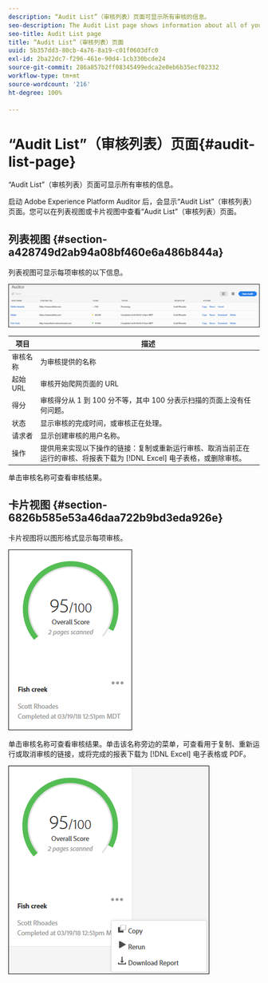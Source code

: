 ```yaml
---
description: “Audit List”（审核列表）页面可显示所有审核的信息。
seo-description: The Audit List page shows information about all of your audits.
seo-title: Audit List page
title: “Audit List”（审核列表）页面
uuid: 5b357dd3-80cb-4a76-8a19-c01f0603dfc0
exl-id: 2ba22dc7-f296-461e-90d4-1cb330bcde24
source-git-commit: 286a857b2ff08345499edca2e0eb6b35ecf02332
workflow-type: tm+mt
source-wordcount: '216'
ht-degree: 100%

---
```


# “Audit List”（审核列表）页面{#audit-list-page}

“Audit List”（审核列表）页面可显示所有审核的信息。

启动 Adobe Experience Platform Auditor 后，会显示“Audit List”（审核列表）页面。您可以在列表视图或卡片视图中查看“Audit List”（审核列表）页面。

## 列表视图 {#section-a428749d2ab94a08bf460e6a486b844a}

列表视图可显示每项审核的以下信息。

![](assets/audit-list.png)

| 项目 | 描述 |
|---|---|
| 审核名称 | 为审核提供的名称 |
| 起始 URL | 审核开始爬网页面的 URL |
| 得分 | 审核得分从 1 到 100 分不等，其中 100 分表示扫描的页面上没有任何问题。 |
| 状态 | 显示审核的完成时间，或审核正在处理。 |
| 请求者 | 显示创建审核的用户名称。 |
| 操作 | 提供用来实现以下操作的链接：复制或重新运行审核、取消当前正在运行的审核、将报表下载为 [!DNL Excel] 电子表格，或删除审核。 |

单击审核名称可查看审核结果。

## 卡片视图 {#section-6826b585e53a46daa722b9bd3eda926e}

卡片视图将以图形格式显示每项审核。

![](assets/card.png)

单击审核名称可查看审核结果。单击该名称旁边的菜单，可查看用于复制、重新运行或取消审核的链接，或将完成的报表下载为 [!DNL Excel] 电子表格或 PDF。

![](assets/card-menu.png)
